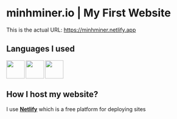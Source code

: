 # minhminer.io | My First Website
This is the actual URL: https://minhminer.netlify.app 

## Languages I used
<img src='https://cdn-icons-png.flaticon.com/128/174/174854.png' style='height: 3rem' align='left'>
<img src='https://cdn-icons-png.flaticon.com/128/732/732190.png' style='height: 3rem' align='left'> 
<img src='https://cdn-icons-png.flaticon.com/128/5968/5968292.png' style='height: 3rem' > 

## How I host my website?
I use [**Netlify**](https://netlify.com) which is a free platform for deploying sites 


